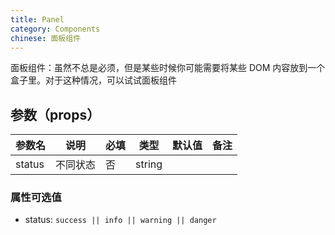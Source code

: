 ```yaml
---
title: Panel
category: Components
chinese: 面板组件
---
```


面板组件：虽然不总是必须，但是某些时候你可能需要将某些 DOM 内容放到一个盒子里。对于这种情况，可以试试面板组件

## 参数（props）

| 参数名 | 说明 | 必填 | 类型 | 默认值| 备注 |
|-------|-----|-----|-----|-------|-----|
| status | 不同状态 | 否 | string | | |

### 属性可选值

- status: `success || info || warning || danger`
